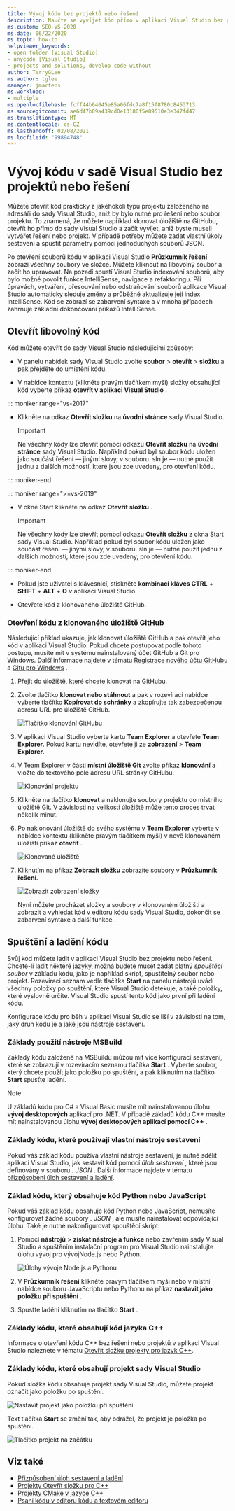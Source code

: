 ```yaml
---
title: Vývoj kódu bez projektů nebo řešení
description: Naučte se vyvíjet kód přímo v aplikaci Visual Studio bez potřeby projektů nebo řešení.
ms.custom: SEO-VS-2020
ms.date: 06/22/2020
ms.topic: how-to
helpviewer_keywords:
- open folder [Visual Studio]
- anycode [Visual Studio]
- projects and solutions, develop code without
author: TerryGLee
ms.author: tglee
manager: jmartens
ms.workload:
- multiple
ms.openlocfilehash: fcff44b64045e85a06fdc7a8f15f8780c8453713
ms.sourcegitcommit: ae6d47b09a439cd0e13180f5e89510e3e347fd47
ms.translationtype: MT
ms.contentlocale: cs-CZ
ms.lasthandoff: 02/08/2021
ms.locfileid: "99894748"
---
```

# <a name="develop-code-in-visual-studio-without-projects-or-solutions"></a>Vývoj kódu v sadě Visual Studio bez projektů nebo řešení

Můžete otevřít kód prakticky z jakéhokoli typu projektu založeného na adresáři do sady Visual Studio, aniž by bylo nutné pro řešení nebo soubor projektu. To znamená, že můžete například klonovat úložiště na GitHubu, otevřít ho přímo do sady Visual Studio a začít vyvíjet, aniž byste museli vytvářet řešení nebo projekt. V případě potřeby můžete zadat vlastní úkoly sestavení a spustit parametry pomocí jednoduchých souborů JSON.

Po otevření souborů kódu v aplikaci Visual Studio **Průzkumník řešení** zobrazí všechny soubory ve složce. Můžete kliknout na libovolný soubor a začít ho upravovat. Na pozadí spustí Visual Studio indexování souborů, aby bylo možné povolit funkce IntelliSense, navigace a refaktoringu. Při úpravách, vytváření, přesouvání nebo odstraňování souborů aplikace Visual Studio automaticky sleduje změny a průběžně aktualizuje její index IntelliSense. Kód se zobrazí se zabarvení syntaxe a v mnoha případech zahrnuje základní dokončování příkazů IntelliSense.

## <a name="open-any-code"></a>Otevřít libovolný kód

Kód můžete otevřít do sady Visual Studio následujícími způsoby:

- V panelu nabídek sady Visual Studio zvolte **soubor**  >  **otevřít**  >  **složku** a pak přejděte do umístění kódu.

- V nabídce kontextu (klikněte pravým tlačítkem myši) složky obsahující kód vyberte příkaz **otevřít v aplikaci Visual Studio** .

::: moniker range="vs-2017"
- Klikněte na odkaz **Otevřít složku** na **úvodní stránce** sady Visual Studio.

    > [!IMPORTANT]
    > Ne všechny kódy lze otevřít pomocí odkazu **Otevřít složku** na **úvodní stránce** sady Visual Studio. Například pokud byl soubor kódu uložen jako součást řešení &mdash; jinými slovy, v souboru. sln je &mdash; nutné použít jednu z dalších možností, které jsou zde uvedeny, pro otevření kódu.

::: moniker-end

::: moniker range=">=vs-2019"
- V okně Start klikněte na odkaz **Otevřít složku** .

    > [!IMPORTANT]
    > Ne všechny kódy lze otevřít pomocí odkazu **Otevřít složku** z okna Start sady Visual Studio. Například pokud byl soubor kódu uložen jako součást řešení &mdash; jinými slovy, v souboru. sln je &mdash; nutné použít jednu z dalších možností, které jsou zde uvedeny, pro otevření kódu.

::: moniker-end

- Pokud jste uživatel s klávesnicí, stiskněte **kombinaci kláves CTRL** + **SHIFT** + **ALT** + **O** v aplikaci Visual Studio.

- Otevřete kód z klonovaného úložiště GitHub.

### <a name="to-open-code-from-a-cloned-github-repo"></a>Otevření kódu z klonovaného úložiště GitHub

Následující příklad ukazuje, jak klonovat úložiště GitHub a pak otevřít jeho kód v aplikaci Visual Studio. Pokud chcete postupovat podle tohoto postupu, musíte mít v systému nainstalovaný účet GitHub a Git pro Windows. Další informace najdete v tématu [Registrace nového účtu GitHubu](https://help.github.com/articles/signing-up-for-a-new-github-account/) a [Gitu pro Windows](https://git-for-windows.github.io/) .

1. Přejít do úložiště, které chcete klonovat na GitHubu.

1. Zvolte tlačítko **klonovat nebo stáhnout** a pak v rozevírací nabídce vyberte tlačítko **Kopírovat do schránky** a zkopírujte tak zabezpečenou adresu URL pro úložiště GitHub.

   ![Tlačítko klonování GitHubu](./media/VSIDE_Code_Clone.png)

1. V aplikaci Visual Studio vyberte kartu **Team Explorer** a otevřete **Team Explorer**. Pokud kartu nevidíte, otevřete ji ze **zobrazení**  >  **Team Explorer**.

1. V Team Explorer v části **místní úložiště Git** zvolte příkaz **klonování** a vložte do textového pole adresu URL stránky GitHubu.

   ![Klonování projektu](./media/VSIDE_Code_Clone2.png)

1. Klikněte na tlačítko **klonovat** a naklonujte soubory projektu do místního úložiště Git. V závislosti na velikosti úložiště může tento proces trvat několik minut.

1. Po naklonování úložiště do svého systému v **Team Explorer** vyberte v nabídce kontextu (klikněte pravým tlačítkem myši) v nově klonovaném úložišti příkaz **otevřít** .

   ![Klonované úložiště](./media/VSIDE_Code_Clone3.png)

1. Kliknutím na příkaz **Zobrazit složku** zobrazíte soubory v **Průzkumník řešení**.

   ![Zobrazit zobrazení složky](./media/VSIDE_Code_Clone3_show.png)

   Nyní můžete procházet složky a soubory v klonovaném úložišti a zobrazit a vyhledat kód v editoru kódu sady Visual Studio, dokončit se zabarvení syntaxe a další funkce.

## <a name="run-and-debug-your-code"></a>Spuštění a ladění kódu

Svůj kód můžete ladit v aplikaci Visual Studio bez projektu nebo řešení. Chcete-li ladit některé jazyky, možná budete muset zadat platný *spouštěcí soubor* v základu kódu, jako je například skript, spustitelný soubor nebo projekt. Rozevírací seznam vedle tlačítka **Start** na panelu nástrojů uvádí všechny položky po spuštění, které Visual Studio detekuje, a také položky, které výslovně určíte. Visual Studio spustí tento kód jako první při ladění kódu.

Konfigurace kódu pro běh v aplikaci Visual Studio se liší v závislosti na tom, jaký druh kódu je a jaké jsou nástroje sestavení.

### <a name="codebases-that-use-msbuild"></a>Základy použití nástroje MSBuild

Základy kódu založené na MSBuildu můžou mít více konfigurací sestavení, které se zobrazují v rozevíracím seznamu tlačítka **Start** . Vyberte soubor, který chcete použít jako položku po spuštění, a pak kliknutím na tlačítko **Start** spusťte ladění.

> [!NOTE]
> U základů kódu pro C# a Visual Basic musíte mít nainstalovanou úlohu **vývoj desktopových** aplikací pro .NET. V případě základů kódu C++ musíte mít nainstalovanou úlohu **vývoj desktopových aplikací pomocí C++** .

### <a name="codebases-that-use-custom-build-tools"></a>Základy kódu, které používají vlastní nástroje sestavení

Pokud váš základ kódu používá vlastní nástroje sestavení, je nutné sdělit aplikaci Visual Studio, jak sestavit kód pomocí *úloh sestavení* , které jsou definovány v souboru *. JSON* . Další informace najdete v tématu [přizpůsobení úloh sestavení a ladění](../ide/customize-build-and-debug-tasks-in-visual-studio.md).

### <a name="codebases-that-contain-python-or-javascript-code"></a>Základ kódu, který obsahuje kód Python nebo JavaScript

Pokud váš základ kódu obsahuje kód Python nebo JavaScript, nemusíte konfigurovat žádné soubory *. JSON* , ale musíte nainstalovat odpovídající úlohu. Také je nutné nakonfigurovat spouštěcí skript:

1. Pomocí **nástrojů** [](https://visualstudio.microsoft.com/vs/python/) [](https://visualstudio.microsoft.com/vs/node-js/)  >  **získat nástroje a funkce** nebo zavřením sady Visual Studio a spuštěním instalační program pro Visual Studio nainstalujte úlohu vývoj pro vývojNode.js nebo Python.

   ![Úlohy vývoje Node.js a Pythonu](media/python_nodejs_workloads.png)

1. V **Průzkumník řešení** klikněte pravým tlačítkem myši nebo v místní nabídce souboru JavaScriptu nebo Pythonu na příkaz **nastavit jako položku při spuštění** .

1. Spusťte ladění kliknutím na tlačítko **Start** .

### <a name="codebases-that-contain-c-code"></a>Základy kódu, které obsahují kód jazyka C++

Informace o otevření kódu C++ bez řešení nebo projektů v aplikaci Visual Studio naleznete v tématu [Otevřít složku projekty pro jazyk C++](/cpp/build/open-folder-projects-cpp).

### <a name="codebases-that-contain-a-visual-studio-project"></a>Základy kódu, které obsahují projekt sady Visual Studio

Pokud složka kódu obsahuje projekt sady Visual Studio, můžete projekt označit jako položku po spuštění.

![Nastavit projekt jako položku při spuštění](media/customize-set-project-as-startup-item.png)

Text tlačítka **Start** se změní tak, aby odrážel, že projekt je položka po spuštění.

![Tlačítko projekt na začátku](media/customize-start-button-project.png)

## <a name="see-also"></a>Viz také

- [Přizpůsobení úloh sestavení a ladění](../ide/customize-build-and-debug-tasks-in-visual-studio.md)
- [Projekty Otevřít složku pro C++](/cpp/build/open-folder-projects-cpp)
- [Projekty CMake v jazyce C++](/cpp/build/cmake-projects-in-visual-studio)
- [Psaní kódu v editoru kódu a textovém editoru](../ide/writing-code-in-the-code-and-text-editor.md)
